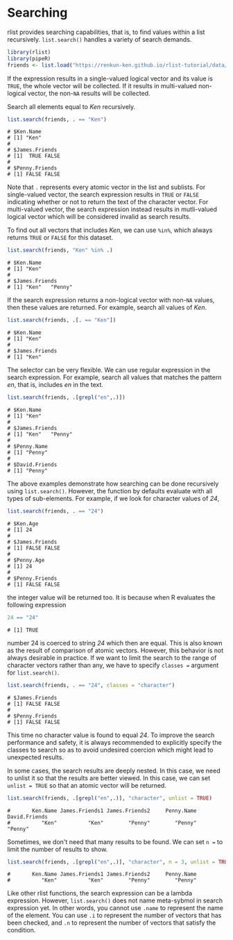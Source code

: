 

# Searching

rlist provides searching capabilities, that is, to find values within a list recursively. `list.search()` handles a variety of search demands. 


```r
library(rlist)
library(pipeR)
friends <- list.load("https://renkun-ken.github.io/rlist-tutorial/data/friends.json")
```

If the expression results in a single-valued logical vector and its value is `TRUE`, the whole vector will be collected. If it results in multi-valued non-logical vector, the non-`NA` results will be collected. 

Search all elements equal to *Ken* recursively.


```r
list.search(friends, . == "Ken")
```

```
# $Ken.Name
# [1] "Ken"
# 
# $James.Friends
# [1]  TRUE FALSE
# 
# $Penny.Friends
# [1] FALSE FALSE
```

Note that `.` represents every atomic vector in the list and sublists. For single-valued vector, the search expression results in `TRUE` or `FALSE` indicating whether or not to return the text of the character vector. For multi-valued vector, the search expression instead results in mutli-valued logical vector which will be considered invalid as search results.

To find out all vectors that includes *Ken*, we can use `%in%`, which always returns `TRUE` or `FALSE` for this dataset.


```r
list.search(friends, "Ken" %in% .)
```

```
# $Ken.Name
# [1] "Ken"
# 
# $James.Friends
# [1] "Ken"   "Penny"
```

If the search expression returns a non-logical vector with non-`NA` values, then these values are returned. For example, search all values of *Ken*.


```r
list.search(friends, .[. == "Ken"])
```

```
# $Ken.Name
# [1] "Ken"
# 
# $James.Friends
# [1] "Ken"
```

The selector can be very flexible. We can use regular expression in the search expression. For example, search all values that matches the pattern *en*, that is, includes *en* in the text.


```r
list.search(friends, .[grepl("en",.)])
```

```
# $Ken.Name
# [1] "Ken"
# 
# $James.Friends
# [1] "Ken"   "Penny"
# 
# $Penny.Name
# [1] "Penny"
# 
# $David.Friends
# [1] "Penny"
```

The above examples demonstrate how searching can be done recursively using `list.search()`. However, the function by defaults evaluate with all types of sub-elements. For example, if we look for character values of *24*,


```r
list.search(friends, . == "24")
```

```
# $Ken.Age
# [1] 24
# 
# $James.Friends
# [1] FALSE FALSE
# 
# $Penny.Age
# [1] 24
# 
# $Penny.Friends
# [1] FALSE FALSE
```

the integer value will be returned too. It is because when R evaluates the following expression


```r
24 == "24"
```

```
# [1] TRUE
```

number 24 is coerced to string *24* which then are equal. This is also known as the result of comparison of atomic vectors. However, this behavior is not always desirable in practice. If we want to limit the search to the range of character vectors rather than any, we have to specify `classes =` argument for `list.search()`.


```r
list.search(friends, . == "24", classes = "character")
```

```
# $James.Friends
# [1] FALSE FALSE
# 
# $Penny.Friends
# [1] FALSE FALSE
```

This time no character value is found to equal *24*. To improve the search performance and safety, it is always recommended to explicitly specify the classes to search so as to avoid undesired coercion which might lead to unexpected results.

In some cases, the search results are deeply nested. In this case, we need to unlist it so that the results are better viewed. In this case, we can set `unlist = TRUE` so that an atomic vector will be returned.


```r
list.search(friends, .[grepl("en",.)], "character", unlist = TRUE)
```

```
#       Ken.Name James.Friends1 James.Friends2     Penny.Name  David.Friends 
#          "Ken"          "Ken"        "Penny"        "Penny"        "Penny"
```

Sometimes, we don't need that many results to be found. We can set `n =` to limit the number of results to show.


```r
list.search(friends, .[grepl("en",.)], "character", n = 3, unlist = TRUE)
```

```
#       Ken.Name James.Friends1 James.Friends2     Penny.Name 
#          "Ken"          "Ken"        "Penny"        "Penny"
```

Like other rlist functions, the search expression can be a lambda expression. However, `list.search()` does not name meta-sybmol in search expression yet. In other words, you cannot use `.name` to represent the name of the element. You can use `.i` to represent the number of vectors that has been checked, and `.n` to represent the number of vectors that satisfy the condition.

